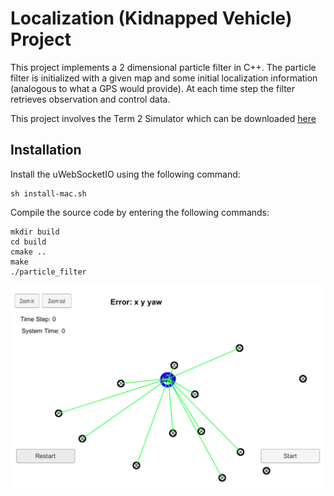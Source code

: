 # Localization (Kidnapped Vehicle) Project
This project implements a 2 dimensional particle filter in C++. The particle filter is initialized with a given map and some initial localization information (analogous to what a GPS would provide). At each time step the filter retrieves observation and control data. 

This project involves the Term 2 Simulator which can be downloaded [here](https://github.com/udacity/self-driving-car-sim/releases)

## Installation

Install the uWebSocketIO using the following command:

```
sh install-mac.sh
```

Compile the source code by entering the following commands:

```
mkdir build
cd build
cmake ..
make
./particle_filter
```

![EKF Simulator](https://github.com/mkoehnke/CarND-Localization/raw/master/resources/kidnapped_vehicle.png)

